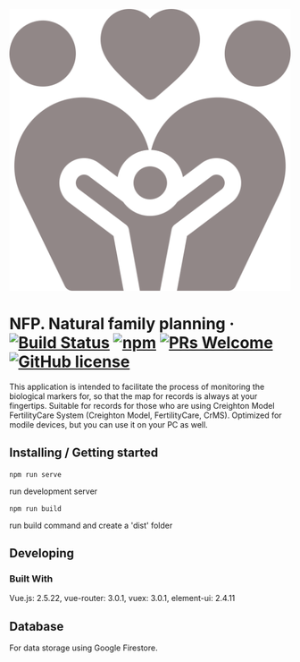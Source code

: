 ![Logo of the project](./src/assets/img/logo.svg)

# NFP. Natural family planning &middot; [![Build Status](https://img.shields.io/travis/npm/npm/latest.svg?style=flat-square)](https://travis-ci.org/npm/npm) [![npm](https://img.shields.io/npm/v/npm.svg?style=flat-square)](https://www.npmjs.com/package/npm) [![PRs Welcome](https://img.shields.io/badge/PRs-welcome-brightgreen.svg?style=flat-square)](http://makeapullrequest.com) [![GitHub license](https://img.shields.io/badge/license-MIT-blue.svg?style=flat-square)](https://github.com/your/your-project/blob/master/LICENSE)

This application is intended to facilitate the process of monitoring the biological markers for, so that the map for records is always at your fingertips. Suitable for records for those who are using Creighton Model FertilityCare System (Creighton Model, FertilityCare, CrMS).
Optimized for modile devices, but you can use it on your PC as well. 

## Installing / Getting started

```shell
npm run serve 
```
run development server

```shell
npm run build
```
run build command and create a 'dist' folder
## Developing

### Built With
Vue.js: 2.5.22, vue-router: 3.0.1, vuex: 3.0.1, element-ui: 2.4.11

<!-- ### Prerequisites -->
<!-- What is needed to set up the dev environment. For instance, global dependencies or any other tools. include download links. -->

<!-- ### Setting up Dev

Here's a brief intro about what a developer must do in order to start developing
the project further:

```shell
git clone https://github.com/your/your-project.git
cd your-project/
packagemanager install
```

And state what happens step-by-step. If there is any virtual environment, local server or database feeder needed, explain here. -->

<!-- ### Building

If your project needs some additional steps for the developer to build the
project after some code changes, state them here. for example:

```shell
./configure
make
make install
```

Here again you should state what actually happens when the code above gets
executed. -->

<!-- ### Deploying / Publishing
give instructions on how to build and release a new version
In case there's some step you have to take that publishes this project to a
server, this is the right time to state it.

```shell
packagemanager deploy your-project -s server.com -u username -p password
```

And again you'd need to tell what the previous code actually does. -->

<!-- ## Versioning

We can maybe use [SemVer](http://semver.org/) for versioning. For the versions available, see the [link to tags on this repository](/tags). -->


<!-- ## Configuration

Here you should write what are all of the configurations a user can enter when
using the project. -->

<!-- ## Tests

Describe and show how to run the tests with code examples.
Explain what these tests test and why.

```shell
Give an example
``` -->

<!-- ## Style guide

Explain your code style and show how to check it.

## Api Reference

If the api is external, link to api documentation. If not describe your api including authentication methods as well as explaining all the endpoints with their required parameters. -->


## Database

For data storage using Google Firestore. 
<!-- Explaining what database (and version) has been used. Provide download links.
Documents your database design and schemas, relations etc...  -->
